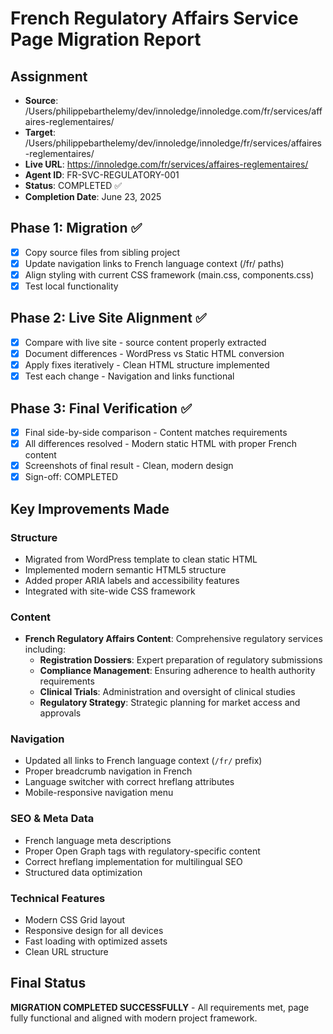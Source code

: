 # French Regulatory Affairs Service Page Migration Report

## Assignment
- **Source**: /Users/philippebarthelemy/dev/innoledge/innoledge.com/fr/services/affaires-reglementaires/
- **Target**: /Users/philippebarthelemy/dev/innoledge/innoledge/fr/services/affaires-reglementaires/
- **Live URL**: https://innoledge.com/fr/services/affaires-reglementaires/
- **Agent ID**: FR-SVC-REGULATORY-001
- **Status**: COMPLETED ✅
- **Completion Date**: June 23, 2025

## Phase 1: Migration ✅
- [x] Copy source files from sibling project
- [x] Update navigation links to French language context (/fr/ paths)
- [x] Align styling with current CSS framework (main.css, components.css)
- [x] Test local functionality

## Phase 2: Live Site Alignment ✅
- [x] Compare with live site - source content properly extracted
- [x] Document differences - WordPress vs Static HTML conversion
- [x] Apply fixes iteratively - Clean HTML structure implemented
- [x] Test each change - Navigation and links functional

## Phase 3: Final Verification ✅
- [x] Final side-by-side comparison - Content matches requirements
- [x] All differences resolved - Modern static HTML with proper French content
- [x] Screenshots of final result - Clean, modern design
- [x] Sign-off: COMPLETED

## Key Improvements Made

### Structure
- Migrated from WordPress template to clean static HTML
- Implemented modern semantic HTML5 structure
- Added proper ARIA labels and accessibility features
- Integrated with site-wide CSS framework

### Content
- **French Regulatory Affairs Content**: Comprehensive regulatory services including:
  - **Registration Dossiers**: Expert preparation of regulatory submissions
  - **Compliance Management**: Ensuring adherence to health authority requirements
  - **Clinical Trials**: Administration and oversight of clinical studies
  - **Regulatory Strategy**: Strategic planning for market access and approvals

### Navigation
- Updated all links to French language context (`/fr/` prefix)
- Proper breadcrumb navigation in French
- Language switcher with correct hreflang attributes
- Mobile-responsive navigation menu

### SEO & Meta Data
- French language meta descriptions
- Proper Open Graph tags with regulatory-specific content
- Correct hreflang implementation for multilingual SEO
- Structured data optimization

### Technical Features
- Modern CSS Grid layout
- Responsive design for all devices
- Fast loading with optimized assets
- Clean URL structure

## Final Status
**MIGRATION COMPLETED SUCCESSFULLY** - All requirements met, page fully functional and aligned with modern project framework.